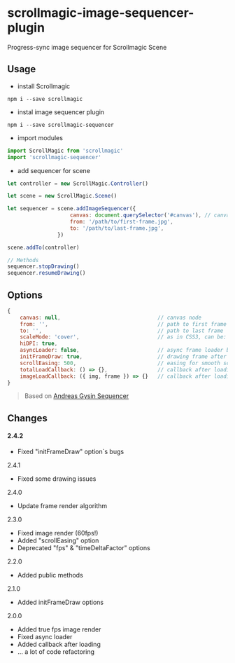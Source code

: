 # scrollmagic-image-sequencer-plugin
Progress-sync image sequencer for Scrollmagic Scene


## Usage
* install Scrollmagic
```
npm i --save scrollmagic
```
* instal image sequencer plugin
```
npm i --save scrollmagic-sequencer
```
* import modules
```javascript
import ScrollMagic from 'scrollmagic'
import 'scrollmagic-sequencer'
```

* add sequencer for scene
```javascript
let controller = new ScrollMagic.Controller()

let scene = new ScrollMagic.Scene()

let sequencer = scene.addImageSequencer({
                    canvas: document.querySelector('#canvas'), // canvas node
                    from: '/path/to/first-frame.jpg',
                    to: '/path/to/last-frame.jpg',
                })

scene.addTo(controller)

// Methods
sequencer.stopDrawing()
sequencer.resumeDrawing()
```

## Options
```javascript
{
    canvas: null,                               // canvas node
    from: '',                                   // path to first frame
    to: '',                                     // path to last frame
    scaleMode: 'cover',                         // as in CSS3, can be: auto, cover, contain
    hiDPI: true,
    asyncLoader: false,                         // async frame loader by scene progress
    initFrameDraw: true,                        // drawing frame after sequencer init
    scrollEasing: 500,                          // easing for smooth scrolling ( ms )
    totalLoadCallback: () => {},                // callback after loading all frames
    imageLoadCallback: ({ img, frame }) => {}   // callback after loading each frame
}
```
> Based on [Andreas Gysin Sequencer](https://github.com/ertdfgcvb/Sequencer)

## Changes
#### 2.4.2
* Fixed "initFrameDraw" option`s bugs

2.4.1
* Fixed some drawing issues

2.4.0
* Update frame render algorithm

2.3.0
* Fixed image render (60fps!)
* Added "scrollEasing" option
* Deprecated "fps" & "timeDeltaFactor" options

2.2.0
* Added public methods

2.1.0
* Added initFrameDraw options

2.0.0
* Added true fps image render
* Fixed async loader
* Added callback after loading
* ... a lot of code refactoring
